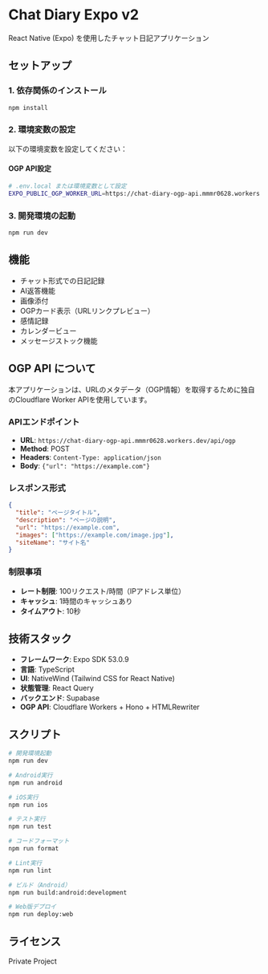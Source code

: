 # Chat Diary Expo v2

React Native (Expo) を使用したチャット日記アプリケーション

## セットアップ

### 1. 依存関係のインストール

```bash
npm install
```

### 2. 環境変数の設定

以下の環境変数を設定してください：

#### OGP API設定
```bash
# .env.local または環境変数として設定
EXPO_PUBLIC_OGP_WORKER_URL=https://chat-diary-ogp-api.mmmr0628.workers.dev
```

### 3. 開発環境の起動

```bash
npm run dev
```

## 機能

- チャット形式での日記記録
- AI返答機能
- 画像添付
- OGPカード表示（URLリンクプレビュー）
- 感情記録
- カレンダービュー
- メッセージストック機能

## OGP API について

本アプリケーションは、URLのメタデータ（OGP情報）を取得するために独自のCloudflare Worker APIを使用しています。

### APIエンドポイント
- **URL**: `https://chat-diary-ogp-api.mmmr0628.workers.dev/api/ogp`
- **Method**: POST
- **Headers**: `Content-Type: application/json`
- **Body**: `{"url": "https://example.com"}`

### レスポンス形式
```json
{
  "title": "ページタイトル",
  "description": "ページの説明",
  "url": "https://example.com",
  "images": ["https://example.com/image.jpg"],
  "siteName": "サイト名"
}
```

### 制限事項
- **レート制限**: 100リクエスト/時間（IPアドレス単位）
- **キャッシュ**: 1時間のキャッシュあり
- **タイムアウト**: 10秒

## 技術スタック

- **フレームワーク**: Expo SDK 53.0.9
- **言語**: TypeScript
- **UI**: NativeWind (Tailwind CSS for React Native)
- **状態管理**: React Query
- **バックエンド**: Supabase
- **OGP API**: Cloudflare Workers + Hono + HTMLRewriter

## スクリプト

```bash
# 開発環境起動
npm run dev

# Android実行
npm run android

# iOS実行  
npm run ios

# テスト実行
npm run test

# コードフォーマット
npm run format

# Lint実行
npm run lint

# ビルド（Android）
npm run build:android:development

# Web版デプロイ
npm run deploy:web
```

## ライセンス

Private Project 
